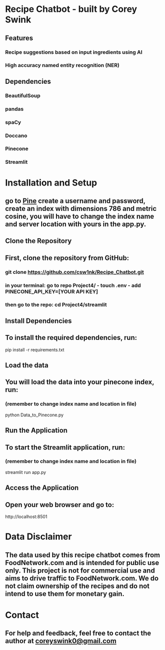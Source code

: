 # Recipe Chatbot - built by Corey Swink

## Features
### Recipe suggestions based on input ingredients using AI
### High accuracy named entity recognition (NER)

## Dependencies
### BeautifulSoup
### pandas
### spaCy
### Doccano
### Pinecone
### Streamlit

# Installation and Setup

## go to [Pine](https://app.pinecone.io/) create a username and password, create an index with dimensions 786 and metric cosine, you will have to change the index name and server location with yours in the app.py.

## Clone the Repository
## First, clone the repository from GitHub:

### git clone https://github.com/csw1nk/Recipe_Chatbot.git
### in your terminal: go to repo Project4/ - touch .env - add PINECONE_API_KEY=[YOUR API KEY]
### then go to the repo: cd Project4/streamlit

## Install Dependencies
## To install the required dependencies, run:

pip install -r requirements.txt

## Load the data
## You will load the data into your pinecone index, run:
### (remember to change index name and location in file)

python Data_to_Pinecone.py

## Run the Application
## To start the Streamlit application, run:
### (remember to change index name and location in file)

streamlit run app.py

## Access the Application
## Open your web browser and go to:

http://localhost:8501

# Data Disclaimer
## The data used by this recipe chatbot comes from FoodNetwork.com and is intended for public use only. This project is not for commercial use and aims to drive traffic to FoodNetwork.com. We do not claim ownership of the recipes and do not intend to use them for monetary gain.

# Contact
## For help and feedback, feel free to contact the author at coreyswink0@gmail.com
